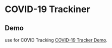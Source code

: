 # COVID-19 Trackiner


## Demo

use for COVID Tracking [COVID-19 Tracker Demo](http://covidtracking.surge.sh/).
